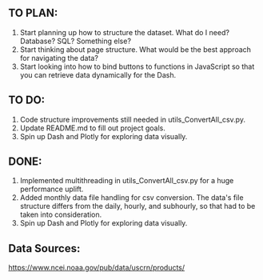 ## TO PLAN:
1. Start planning up how to structure the dataset. What do I need? Database? SQL? Something else?
2. Start thinking about page structure. What would be the best approach for navigating the data?
3. Start looking into how to bind buttons to functions in JavaScript so that you can retrieve data dynamically for the Dash.

## TO DO:
1. Code structure improvements still needed in utils_ConvertAll_csv.py.
2. Update README.md to fill out project goals.
3. Spin up Dash and Plotly for exploring data visually.

## DONE:
1. Implemented multithreading in utils_ConvertAll_csv.py for a huge performance uplift.
2. Added monthly data file handling for csv conversion. The data's file structure differs from the daily, hourly, and subhourly, so that had to be taken into consideration.
3. Spin up Dash and Plotly for exploring data visually.

## Data Sources:
https://www.ncei.noaa.gov/pub/data/uscrn/products/
